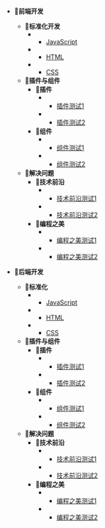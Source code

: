 <!-- docs/_sidebar.md -->

- **🌟前端开发**
  - **📁标准化开发**
    - * [JavaScript](/FrontEndDev/StandDev/Javascript.md)
    - * [HTML](/FrontEndDev/StandDev/HTML.md)
    - * [CSS](/FrontEndDev/StandDev/CSS.md)
  - **📁插件与组件**
    - **📂插件**
      - * [插件测试1](/FrontEndDev/PlugsAndComps/Plugs/PlugsTest1.md)
      - * [插件测试2](/FrontEndDev/PlugsAndComps/Plugs/PlugsTest2.md)
    - **📂组件**
      - * [组件测试1](/FrontEndDev/PlugsAndComps/Comps/CompsTest1.md)
      - * [组件测试2](/FrontEndDev/PlugsAndComps/Comps/CompsTest2.md)
  - **📁解决问题**
    - **📂技术前沿**
      - * [技术前沿测试1](/FrontEndDev/PlugsAndComps/Plugs/PlugsTest1.md)
      - * [技术前沿测试2](/FrontEndDev/PlugsAndComps/Plugs/PlugsTest2.md)
    - **📂编程之美**
      - * [编程之美测试1](/FrontEndDev/PlugsAndComps/Comps/CompsTest1.md)
      - * [编程之美测试2](/FrontEndDev/PlugsAndComps/Comps/CompsTest2.md)



- **🌟后端开发**
  - **📁标准化**
    - * [JavaScript](/FrontEndDev/StandDev/Javascript.md)
    - * [HTML](/FrontEndDev/StandDev/HTML.md)
    - * [CSS](/FrontEndDev/StandDev/CSS.md)
  - **📁插件与组件**
    - **📂插件**
      - * [插件测试1](/FrontEndDev/PlugsAndComps/Plugs/PlugsTest1.md)
      - * [插件测试2](/FrontEndDev/PlugsAndComps/Plugs/PlugsTest2.md)
    - **📂组件**
      - * [组件测试1](/FrontEndDev/PlugsAndComps/Comps/CompsTest1.md)
      - * [组件测试2](/FrontEndDev/PlugsAndComps/Comps/CompsTest2.md)
  - **📁解决问题**
    - **📂技术前沿**
      - * [技术前沿测试1](/FrontEndDev/PlugsAndComps/Plugs/PlugsTest1.md)
      - * [技术前沿测试2](/FrontEndDev/PlugsAndComps/Plugs/PlugsTest2.md)
    - **📂编程之美**
      - * [编程之美测试1](/FrontEndDev/PlugsAndComps/Comps/CompsTest1.md)
      - * [编程之美测试2](/FrontEndDev/PlugsAndComps/Comps/CompsTest2.md)
